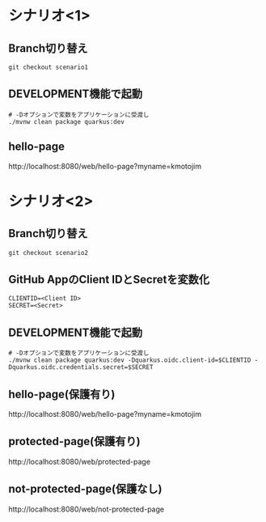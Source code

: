 # シナリオ<1>

## Branch切り替え
```
git checkout scenario1
```

## DEVELOPMENT機能で起動
```
# -Dオプションで変数をアプリケーションに受渡し
./mvnw clean package quarkus:dev
```

## hello-page
http://localhost:8080/web/hello-page?myname=kmotojim


# シナリオ<2>

## Branch切り替え
```
git checkout scenario2
```

## GitHub AppのClient IDとSecretを変数化
```
CLIENTID=<Client ID>
SECRET=<Secret>
```

## DEVELOPMENT機能で起動
```
# -Dオプションで変数をアプリケーションに受渡し
./mvnw clean package quarkus:dev -Dquarkus.oidc.client-id=$CLIENTID -Dquarkus.oidc.credentials.secret=$SECRET
```

## hello-page(保護有り)
http://localhost:8080/web/hello-page?myname=kmotojim

## protected-page(保護有り)
http://localhost:8080/web/protected-page

## not-protected-page(保護なし)
http://localhost:8080/web/not-protected-page